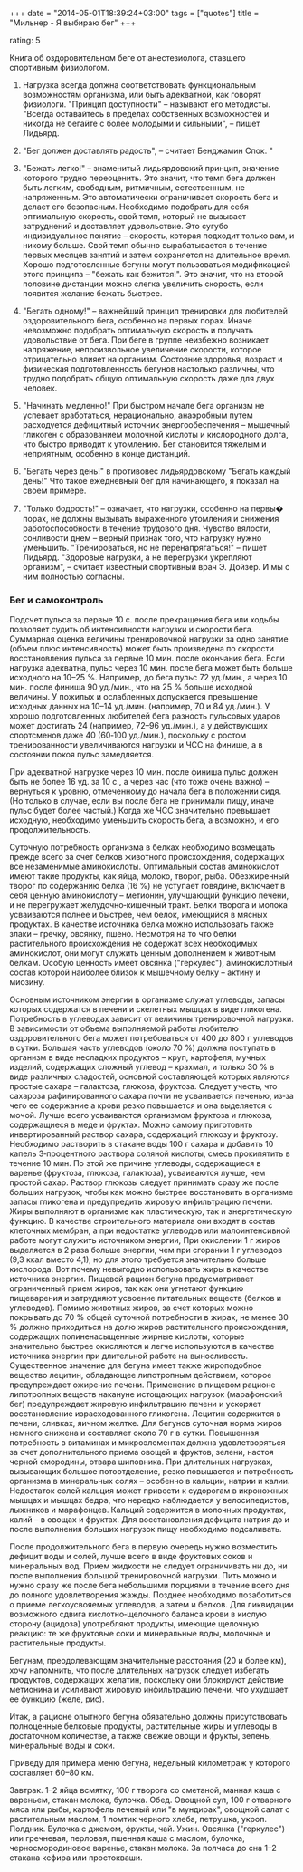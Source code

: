 +++
date = "2014-05-01T18:39:24+03:00"
tags = ["quotes"]
title = "Мильнер - Я выбираю бег"
+++

rating: 5

Книга об оздоровительном беге от анестезиолога, ставшего спортивным
физиологом.

1. Нагрузка всегда должна соответствовать функциональным
возможностям организма, или быть адекватной, как говорят физиологи.
"Принцип доступности" – называют его методисты. "Всегда оставайтесь
в пределах собственных возможностей и никогда не бегайте с более
молодыми и сильными", – пишет Лидьярд.

2. "Бег должен доставлять радость", – считает Бенджамин Спок. "

3. "Бежать легко!" – знаменитый лидьярдовский принцип, значение
которого трудно переоценить. Это значит, что темп бега должен быть
легким, свободным, ритмичным, естественным, не напряженным. Это
автоматически ограничивает скорость бега и делает его безопасным.
Необходимо подобрать для себя оптимальную скорость, свой темп,
который не вызывает затруднений и доставляет удовольствие. Это
сугубо индивидуальное понятие – скорость, которая подходит только
вам, и никому больше. Свой темп обычно вырабатывается в течение
первых месяцев занятий и затем сохраняется на длительное время.
Хорошо подготовленные бегуны могут пользоваться модификацией этого
принципа – "бежать как бежится!". Это значит, что на второй
половине дистанции можно слегка увеличить скорость, если появится
желание бежать быстрее.

4. "Бегать одному!" – важнейший принцип тренировки для любителей
оздоровительного бега, особенно на первых порах. Иначе невозможно
подобрать оптимальную скорость и получать удовольствие от бега. При
беге в группе неизбежно возникает напряжение, непроизвольное
увеличение скорости, которое отрицательно влияет на организм.
Состояние здоровья, возраст и физическая подготовленность бегунов
настолько различны, что трудно подобрать общую оптимальную скорость
даже для двух человек.

5. "Начинать медленно!" При быстром начале бега организм не
успевает вработаться, нерационально, анаэробным путем расходуется
дефицитный источник энергообеспечения – мышечный гликоген с
образованием молочной кислоты и кислородного долга, что быстро
приводит к утомлению. Бег становится тяжелым и неприятным, особенно
в конце дистанций.

6. "Бегать через день!" в противовес лидьярдовскому "Бегать каждый
день!" Что такое ежедневный бег для начинающего, я показал на своем
примере.

7. "Только бодрость!" – означает, что нагрузки, особенно на первы�
порах, не должны вызывать выраженного утомления и снижения
работоспособности в течение трудового дня. Чувство вялости,
сонливости днем – верный признак того, что нагрузку нужно
уменьшить.
"Тренироваться, но не перенапрягаться!" – пишет Лидьярд.
"Здоровые нагрузки, а не перегрузки укрепляют организм", – считает
известный спортивный врач Э. Дойзер. И мы с ним полностью согласны.


### Бег и самоконтроль

Подсчет пульса за первые 10 с. после прекращения бега или ходьбы позволяет
судить об интенсивности нагрузки и скорости бега.  Суммарная оценка величины
тренировочной нагрузки за одно занятие (объем плюс интенсивность) может быть
произведена по скорости восстановления пульса за первые 10 мин. после окончания
бега. Если нагрузка адекватна, пульс через 10 мин. после бега может быть больше
исходного на 10–25 %. Например, до бега пульс 72 уд./мин., а через 10 мин. после
финиша 90 уд./мин., что на 25 % больше исходной величины. У пожилых и
ослабленных допускается превышение исходных данных на 10–14 уд./мин. (например,
70 и 84 уд./мин.). У хорошо подготовленных любителей бега разность пульсовых
ударов может достигать 24 (например, 72–96 уд./мин.), а у действующих
спортсменов даже 40 (60‑100 уд./мин.), поскольку с ростом тренированности
увеличиваются нагрузки и ЧСС на финише, а в состоянии покоя пульс замедляется.

При адекватной нагрузке через 10 мин. после финиша пульс должен быть не более 16
уд. за 10 с., а через час (что тоже очень важно) – вернуться к уровню,
отмеченному до начала бега в положении сидя.  (Но только в случае, если вы после
бега не принимали пищу, иначе пульс будет более частый.) Когда же ЧСС
значительно превышает исходную, необходимо уменьшить скорость бега, а возможно,
и его продолжительность.

Суточную потребность организма в белках необходимо возмещать прежде всего за
счет белков животного происхождения, содержащих все незаменимые аминокислоты.
Оптимальный состав аминокислот имеют такие продукты, как яйца, молоко, творог,
рыба. Обезжиренный творог по содержанию белка (16 %) не уступает говядине,
включает в себя ценную аминокислоту – метионин, улучшающий функцию печени, и не
перегружает желудочно‑кишечный тракт. Белки творога и молока усваиваются полнее
и быстрее, чем белок, имеющийся в мясных продуктах. В качестве источника белка
можно использовать также злаки – гречку, овсянку, пшено. Несмотря на то что
белки растительного происхождения не содержат всех необходимых аминокислот, они
могут служить ценным дополнением к животным белкам. Особую ценность имеет
овсянка ("геркулес"), аминокислотный состав которой наиболее близок к мышечному
белку – актину и миозину.

Основным источником энергии в организме служат углеводы, запасы которых
содержатся в печени и скелетных мышцах в виде гликогена.  Потребность в
углеводах зависит от величины тренировочной нагрузки.  В зависимости от объема
выполняемой работы любителю оздоровительного бега может потребоваться от 400 до
800 г углеводов в сутки. Большая часть углеводов (около 70 %) должна поступать в
организм в виде несладких продуктов – круп, картофеля, мучных изделий,
содержащих сложный углевод – крахмал, и только 30 % в виде различных сладостей,
основной составляющей которых являются простые сахара – галактоза, глюкоза,
фруктоза. Следует учесть, что сахароза рафинированного сахара почти не
усваивается печенью, из‑за чего ее содержание а крови резко повышается и она
выделяется с мочой. Лучше всего усваиваются организмом фруктоза и глюкоза,
содержащиеся в меде и фруктах. Можно самому приготовить инвертированный раствор
сахара, содержащий глюкозу и фруктозу. Необходимо растворить в стакане воды 100
г сахара и добавить 10 капель 3‑процентного раствора соляной кислоты, смесь
прокипятить в течение 10 мин. По этой же причине углеводы, содержащиеся в
варенье (фруктоза, глюкоза, галактоза), усваиваются лучше, чем простой сахар.
Раствор глюкозы следует принимать сразу же после больших нагрузок, чтобы как
можно быстрее восстановить в организме запасы гликогена и предупредить жировую
инфильтрацию печени.  Жиры выполняют в организме как пластическую, так и
энергетическую функцию. В качестве строительного материала они входят в состав
клеточных мембран, а при недостатке углеводов или малоинтенсивной работе могут
служить источником энергии, При окислении 1 г жиров выделяется в 2 раза больше
энергии, чем при сгорании 1 г углеводов (9,3 ккал вместо 4,1), но для этого
требуется значительно больше кислорода. Вот почему невыгодно использовать жиры в
качестве источника энергии. Пищевой рацион бегуна предусматривает ограниченный
прием жиров, так как они угнетают функцию пищеварения и затрудняют усвоение
питательных веществ (белков и углеводов).  Помимо животных жиров, за счет
которых можно покрывать до 70 % общей суточной потребности в жирах, не менее 30
% должно приходиться на долю жиров растительного происхождения, содержащих
полиненасыщенные жирные кислоты, которые значительно быстрее окисляются и легче
используются в качестве источника энергии при длительной работе на выносливость.
Существенное значение для бегуна имеет также жироподобное вещество лецитин,
обладающее липотропным действием, которое предупреждает ожирение печени.
Применение в пищевом рационе липотропных веществ накануне истощающих нагрузок
(марафонский бег) предупреждает жировую инфильтрацию печени и ускоряет
восстановление израсходованного гликогена. Лецитин содержится в печени, сливках,
яичном желтке. Для бегунов суточная норма жиров немного снижена и составляет
около 70 г в сутки.  Повышенная потребность в витаминах и микроэлементах должна
удовлетворяться за счет дополнительного приема овощей и фруктов, зелени, настоя
черной смородины, отвара шиповника. При длительных нагрузках, вызывающих большое
потоотделение, резко повышается и потребность организма в минеральных солях –
особенно в кальции, натрии и калии. Недостаток солей кальция может привести к
судорогам в икроножных мышцах и мышцах бедра, что нередко наблюдается у
велосипедистов, лыжников и марафонцев. Кальций содержится в молочных продуктах,
калий – в овощах и фруктах. Для восстановления дефицита натрия до и после
выполнения больших нагрузок пищу необходимо подсаливать.

После продолжительного бега в первую очередь нужно возместить дефицит воды и
солей, лучше всего в виде фруктовых соков и минеральных вод. Прием жидкости не
следует ограничивать ни до, ни после выполнения большой тренировочной нагрузки.
Пить можно и нужно сразу же после бега небольшими порциями в течение всего дня
до полного удовлетворения жажды. Позднее необходимо позаботиться о приеме
легкоусвояемых углеводов, а затем и белков. Для ликвидации возможного сдвига
кислотно‑щелочного баланса крови в кислую сторону (ацидоза) употребляют
продукты, имеющие щелочную реакцию: те же фруктовые соки и минеральные воды,
молочные и растительные продукты.

Бегунам, преодолевающим значительные расстояния (20 и более км), хочу напомнить,
что после длительных нагрузок следует избегать продуктов, содержащих желатин,
поскольку они блокируют действие метионина и усиливают жировую инфильтрацию
печени, что ухудшает ее функцию (желе, рис).

Итак, а рационе опытного бегуна обязательно должны присутствовать полноценные
белковые продукты, растительные жиры и углеводы в достаточном количестве, а
также свежие овощи и фрукты, зелень, минеральные воды и соки.

Приведу для примера меню бегуна, недельный километраж у которого
составляет 60–80 км.

Завтрак. 1–2 яйца всмятку, 100 г творога со сметаной, манная каша с
вареньем, стакан молока, булочка.
Обед. Овощной суп, 100 г отварного мяса или рыбы, картофель печеный
или "в мундирах", овощной салат с растительным маслом, 1 ломтик
черного хлеба, петрушка, укроп.
Полдник. Булочка с джемом, фрукты, чай.
Ужин. Овсянка ("геркулес") или гречневая, перловая, пшенная каша с
маслом, булочка, черносмородиновое варенье, стакан молока.
За полчаса до сна 1–2 стакана кефира или простокваши.
